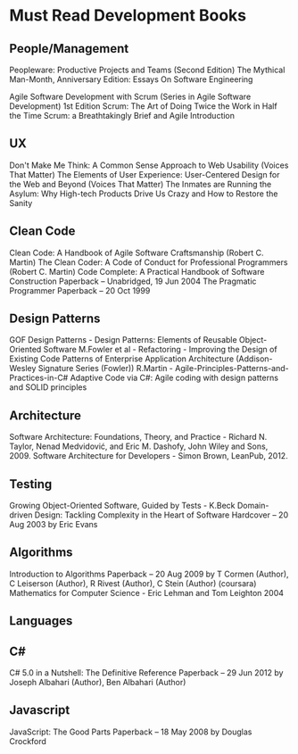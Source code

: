 # Must Read Development Books

People/Management
----------------------------------

Peopleware: Productive Projects and Teams (Second Edition) 
The Mythical Man-Month, Anniversary Edition: Essays On Software Engineering

Agile Software Development with Scrum (Series in Agile Software Development) 1st Edition
Scrum: The Art of Doing Twice the Work in Half the Time
Scrum: a Breathtakingly Brief and Agile Introduction

UX
----------------------------------

Don't Make Me Think: A Common Sense Approach to Web Usability (Voices That Matter)
The Elements of User Experience: User-Centered Design for the Web and Beyond (Voices That Matter)
The Inmates are Running the Asylum: Why High-tech Products Drive Us Crazy and How to Restore the Sanity

Clean Code
----------------------------------

Clean Code: A Handbook of Agile Software Craftsmanship (Robert C. Martin)
The Clean Coder: A Code of Conduct for Professional Programmers (Robert C. Martin)
Code Complete: A Practical Handbook of Software Construction Paperback – Unabridged, 19 Jun 2004
The Pragmatic Programmer Paperback – 20 Oct 1999

Design Patterns
----------------------------------

GOF Design Patterns - Design Patterns: Elements of Reusable Object-Oriented Software
M.Fowler et al - Refactoring - Improving the Design of Existing Code
Patterns of Enterprise Application Architecture (Addison-Wesley Signature Series (Fowler)) 
R.Martin - Agile-Principles-Patterns-and-Practices-in-C#
Adaptive Code via C#: Agile coding with design patterns and SOLID principles

Architecture
----------------------------------

Software Architecture: Foundations, Theory, and Practice - Richard N. Taylor, Nenad Medvidović, and Eric M. Dashofy, John Wiley and Sons, 2009.
Software Architecture for Developers - Simon Brown, LeanPub, 2012.

Testing
----------------------------------

Growing Object-Oriented Software, Guided by Tests - K.Beck
Domain-driven Design: Tackling Complexity in the Heart of Software Hardcover – 20 Aug 2003 by Eric Evans

Algorithms
----------------------------------

Introduction to Algorithms Paperback – 20 Aug 2009 by T Cormen (Author), C Leiserson (Author), R Rivest (Author), C Stein (Author) (coursara)
Mathematics for Computer Science - Eric Lehman and Tom Leighton 2004


Languages
----------------------------------

C#
----------------------------------

C# 5.0 in a Nutshell: The Definitive Reference Paperback – 29 Jun 2012 by Joseph Albahari  (Author), Ben Albahari (Author)

Javascript
----------------------------------

JavaScript: The Good Parts Paperback – 18 May 2008 by Douglas Crockford
